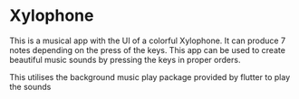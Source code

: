 # Xylophone

This is a musical app with the UI of a colorful Xylophone.
It can produce 7 notes depending on the press of the keys.
This app can be used to create beautiful music sounds by pressing the keys in proper orders.

This utilises the background music play package provided by flutter to play the sounds
